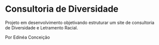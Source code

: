 # Consultoria de Diversidade

Projeto em desenvolvimento objetivando estruturar um site de consultoria de Diversidade e Letramento Racial.



Por Edinéa Conceição
